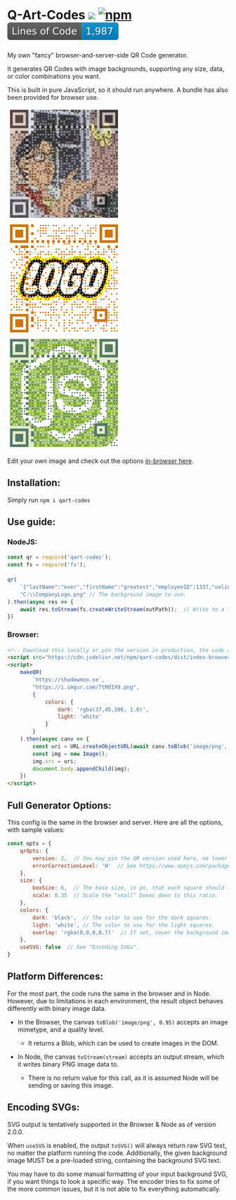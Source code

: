# Q-Art-Codes [![](https://data.jsdelivr.com/v1/package/npm/qart-codes/badge)](https://www.jsdelivr.com/package/npm/qart-codes) [![npm](https://img.shields.io/npm/v/qart-codes?style=flat-square)](https://www.npmjs.com/package/qart-codes) ![](https://raw.githubusercontent.com/shadowmoose/Q-Art-Codes/image-data/loc-badge.svg)
My own "fancy" browser-and-server-side QR Code generator.

It generates QR Codes with image backgrounds, supporting any size, data, or color combinations you want.

This is built in pure JavaScript, so it should run anywhere. A bundle has also been provided for browser use.

[![](./examples/images/sample1.png)
![](./examples/images/sample2.png)
![](./examples/images/sample3.png)](https://shadowmoose.github.io/Q-Art-Codes/examples/editor.html)

Edit your own image and check out the options [in-browser here](https://shadowmoose.github.io/Q-Art-Codes/examples/editor.html).

## Installation:
Simply run `npm i qart-codes`

## Use guide:

### NodeJS:
```js
const qr = require('qart-codes');
const fs = require('fs');

qr(
	`{"lastName":"ever","firstName":"greatest","employeeID":1337,"online":true}`, // Data to encode - string or binary array.
	"C:\\CompanyLogo.png" // The background image to use.
).then(async res => {
	await res.toStream(fs.createWriteStream(outPath));  // Write to a file, or choose another output stream.
})
```

### Browser:
```html
<!-- Download this locally or pin the version in production, the code at this link can change: -->
<script src="https://cdn.jsdelivr.net/npm/qart-codes/dist/index-browser.min.js"></script>
<script>
	makeQR(
		`https://shadowmoo.se`,
		"https://i.imgur.com/7tMdIX9.png",
		{
			colors: {
				dark: 'rgba(37,45,206, 1.0)',
				light: 'white'
			}
		}
	).then(async canv => {
		const uri = URL.createObjectURL(await canv.toBlob('image/png', 0.95)); // The browser encodes to Object URIs.
		const img = new Image();
		img.src = uri;
		document.body.appendChild(img);
	})
</script>
```


## Full Generator Options:
This config is the same in the browser and server.
Here are all the options, with sample values:
```js
const opts = {
    qrOpts: {
        version: 2,  // You may pin the QR version used here, no lower than 2.
        errorCorrectionLevel: 'H'  // See https://www.npmjs.com/package/qrcode#error-correction-level
    },
    size: {
        boxSize: 6,  // The base size, in px, that each square should take in the grid.
        scale: 0.35  // Scale the "small" boxes down to this ratio.
    },
    colors: {
        dark: 'black',  // The color to use for the dark squares.
        light: 'white', // The color to use for the light squares.
        overlay: 'rgba(0,0,0,0.7)'  // If set, cover the background image in a color - this can be used to increase readability.
    },
    useSVG: false  // See "Encoding SVGs".
}
```

## Platform Differences:
For the most part, the code runs the same in the browser and in Node.
However, due to limitations in each environment, the result object behaves differently with binary image data.

+ In the Browser, the canvas `toBlob('image/png', 0.95)` accepts an image mimetype, and a quality level.
  + It returns a Blob, which can be used to create images in the DOM.

+ In Node, the canvas `toStream(stream)` accepts an output stream, which it writes binary PNG image data to.
  + There is no return value for this call, as it is assumed Node will be sending or saving this image.


## Encoding SVGs:
SVG output is tentatively supported in the Browser & Node as of version 2.0.0.

When `useSVG` is enabled, the output `toSVG()` will always return raw SVG text, no matter the platform running the code.
Additionally, the given background image MUST be a pre-loaded string, containing the background SVG text.

You may have to do some manual formatting of your input background SVG, if you want things to look a specific way.
The encoder tries to fix some of the more common issues, but it is not able to fix everything automatically.
